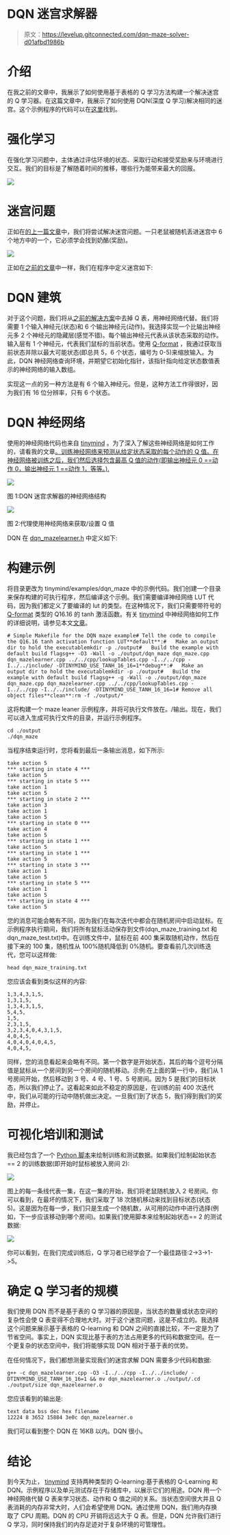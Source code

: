 # DQN 迷宫求解器

> 原文：<https://levelup.gitconnected.com/dqn-maze-solver-d01afbd1986b>

# 介绍

在我之前的文章中，我展示了如何使用基于表格的 Q 学习方法构建一个解决迷宫的 Q 学习器。在这篇文章中，我展示了如何使用 DQN(深度 Q 学习)解决相同的迷宫。这个示例程序的代码可以在[这里](https://github.com/danmcleran/tinymind/tree/master/examples/dqn_maze)找到。

# 强化学习

在强化学习问题中，主体通过评估环境的状态、采取行动和接受奖励来与环境进行交互。我们的目标是了解随着时间的推移，哪些行为能带来最大的回报。

![](img/c908b7cb8309f375316770c34cd4e2da.png)

# 迷宫问题

正如在[的上一篇文章](https://medium.com/swlh/table-based-q-learning-in-under-1kb-3cc0b5b54b43)中，我们将尝试解决迷宫问题。一只老鼠被随机丢进迷宫中 6 个地方中的一个，它必须学会找到奶酪(奖励)。

![](img/3cf1ffddd315c42b49fc06e56cc2344a.png)

正如在[之前的文章](https://medium.com/swlh/table-based-q-learning-in-under-1kb-3cc0b5b54b43)中一样，我们在程序中定义迷宫如下:

# DQN 建筑

对于这个问题，我们将从[之前的解决方案](https://medium.com/swlh/table-based-q-learning-in-under-1kb-3cc0b5b54b43)中去掉 Q 表，用神经网络代替。我们将需要 1 个输入神经元(状态)和 6 个输出神经元(动作)。我选择实现一个比输出神经元多 2 个神经元的隐藏层(感觉不错)。每个输出神经元代表从该状态采取的动作。输入层有 1 个神经元，代表我们鼠标的当前状态。使用 [Q-format](/qformat-92b4e570235f) ，我通过获取当前状态并除以最大可能状态(即总共 5，6 个状态，编号为 0-5)来缩放输入。为此，DQN 神经网络查询环境，并期望它初始化指针，该指针指向给定状态数值表示的神经网络的输入数组。

实现这一点的另一种方法是有 6 个输入神经元。但是，这种方法工作得很好，因为我们有 16 位分辨率，只有 6 个状态。

# DQN 神经网络

使用的神经网络代码也来自 [tinymind](https://github.com/danmcleran/tinymind) 。为了深入了解这些神经网络是如何工作的，请看我的文章[。训练神经网络来预测从给定状态采取的每个动作的 Q 值。在神经网络被训练之后，我们然后选择包含最高 Q 值的动作(即输出神经元 0 ==动作 0，输出神经元 1 ==动作 1，等等。).](/a-neural-network-in-under-4kb-41fc2d7d9174)

![](img/0fcd5f099fc0ad868b5104a94c134456.png)

图 1:DQN 迷宫求解器的神经网络结构

![](img/eb97168928301900798adeb4c22b7004.png)

图 2:代理使用神经网络来获取/设置 Q 值

DQN 在 [dqn_mazelearner.h](https://github.com/danmcleran/tinymind/blob/master/examples/dqn_maze/dqn_mazelearner.h) 中定义如下:

# **构建示例**

将目录更改为 tinymind/examples/dqn_maze 中的示例代码。我们创建一个目录来保存构建的可执行程序，然后编译这个示例。我们需要编译神经网络 LUT 代码，因为我们都定义了要编译的 lut 的类型。在这种情况下，我们只需要带符号的 [Q-format](/qformat-92b4e570235f) 类型的 Q16.16 的 tanh 激活函数。有关 [tinymind](https://github.com/danmcleran/tinymind) 中神经网络如何工作的详细说明，请参见本文[文章](/a-neural-network-in-under-4kb-41fc2d7d9174)。

```
# Simple Makefile for the DQN maze example# Tell the code to compile the Q16.16 tanh activation function LUT**default**:#   Make an output dir to hold the executablemkdir -p ./output#   Build the example with default build flagsg++ -O3 -Wall -o ./output/dqn_maze dqn_maze.cpp dqn_mazelearner.cpp ../../cpp/lookupTables.cpp -I../../cpp -I../../include/ -DTINYMIND_USE_TANH_16_16=1**debug**:#   Make an output dir to hold the executablemkdir -p ./output#   Build the example with default build flagsg++ -g -Wall -o ./output/dqn_maze dqn_maze.cpp dqn_mazelearner.cpp ../../cpp/lookupTables.cpp -I../../cpp -I../../include/ -DTINYMIND_USE_TANH_16_16=1# Remove all object files**clean**:rm -f ./output/*
```

这将构建一个 maze leaner 示例程序，并将可执行文件放在。/输出。现在，我们可以进入生成可执行文件的目录，并运行示例程序。

```
cd ./output
./dqn_maze
```

当程序结束运行时，您将看到最后一条输出消息，如下所示:

```
take action 5
*** starting in state 4 ***
take action 5
*** starting in state 5 ***
take action 1
take action 5
*** starting in state 2 ***
take action 3
take action 1
take action 5
*** starting in state 0 ***
take action 4
take action 5
*** starting in state 1 ***
take action 5
*** starting in state 1 ***
take action 5
*** starting in state 3 ***
take action 1
take action 5
*** starting in state 5 ***
take action 1
take action 5
*** starting in state 4 ***
take action 5
```

您的消息可能会略有不同，因为我们在每次迭代中都会在随机房间中启动鼠标。在示例程序执行期间，我们将所有鼠标活动保存到文件(dqn_maze_training.txt 和 dqn_maze_test.txt)中。在训练文件中，鼠标在前 400 集采取随机动作，然后在接下来的 100 集，随机性从 100%随机降低到 0%随机。要查看前几次训练迭代，您可以这样做:

```
head dqn_maze_training.txt
```

您应该会看到类似这样的内容:

```
1,3,4,3,1,5,
1,3,1,5,
1,3,4,3,1,5,
5,4,5,
1,5,
2,3,1,5,
3,2,3,4,0,4,3,1,5,
4,0,4,5,
4,0,4,0,4,0,4,5,
4,0,4,5,
```

同样，您的消息看起来会略有不同。第一个数字是开始状态，其后的每个逗号分隔值是鼠标从一个房间到另一个房间的随机移动。示例:在上面的第一行中，我们从 1 号房间开始，然后移动到 3 号、4 号、1 号、5 号房间。因为 5 是我们的目标状态，所以我们停止了。这看起来如此不稳定的原因是，在训练的前 400 次迭代中，我们从可能的行动中随机做出决定。一旦我们到了状态 5，我们得到我们的奖励，并停止。

# 可视化培训和测试

我已经包含了一个 [Python 脚本](https://github.com/danmcleran/tinymind/blob/master/examples/dqn_maze/dqn_mazeplot.py)来绘制训练和测试数据。如果我们绘制起始状态== 2 的训练数据(即开始时鼠标被放入房间 2):

![](img/c7e1d98990d3412d73a04a2e8226fe16.png)

图上的每一条线代表一集，在这一集的开始，我们将老鼠随机放入 2 号房间。你可以看到，在最坏的情况下，我们采取了 18 次随机移动来找到目标状态(状态 5)。这是因为在每一步，我们只是生成一个随机数，从可用的动作中进行选择(例如，下一步应该移动到哪个房间)。如果我们使用脚本来绘制起始状态== 2 的测试数据:

![](img/ac3e94004cf0347ec5fd1772c266aaea.png)

你可以看到，在我们完成训练后，Q 学习者已经学会了一个最佳路径:2->3->1->5。

# 确定 Q 学习者的规模

我们使用 DQN 而不是基于表的 Q 学习器的原因是，当状态的数量或状态空间的复杂性会使 Q 表变得不合理地大时。对于这个迷宫问题，这是不成立的。我选择这个问题来展示基于表格的 Q-learning 和 DQN 之间的直接比较，不一定是为了节省空间。事实上，DQN 实现比基于表的方法占用更多的代码和数据空间。在一个更复杂的状态空间中，我们将能够实现 DQN 相对于基于表的优势。

在任何情况下，我们都想测量实现我们的迷宫求解 DQN 需要多少代码和数据:

```
g++ -c dqn_mazelearner.cpp -O3 -I../../cpp -I../../include/ -DTINYMIND_USE_TANH_16_16=1 && mv dqn_mazelearner.o ./output/.cd ./output/size dqn_mazelearner.o
```

您应该看到的输出是:

```
text data bss dec hex filename
12224 8 3652 15884 3e0c dqn_mazelearner.o
```

我们可以看到整个 DQN 在 16KB 以内。DQN 很小。

# 结论

到今天为止， [tinymind](https://github.com/danmcleran/tinymind) 支持两种类型的 Q-learning:基于表格的 Q-Learning 和 DQN。示例程序以及单元测试存在于存储库中，以展示它们的用途。DQN 用一个神经网络代替 Q 表来学习状态、动作和 Q 值之间的关系。当状态空间很大并且 Q 表消耗的内存非常大时，人们会希望使用 DQN。通过使用 DQN，我们用内存换取了 CPU 周期。DQN 的 CPU 开销将远远大于 Q 表。但是，DQN 允许我们进行 Q 学习，同时保持我们的内存足迹对于复杂环境的可管理性。